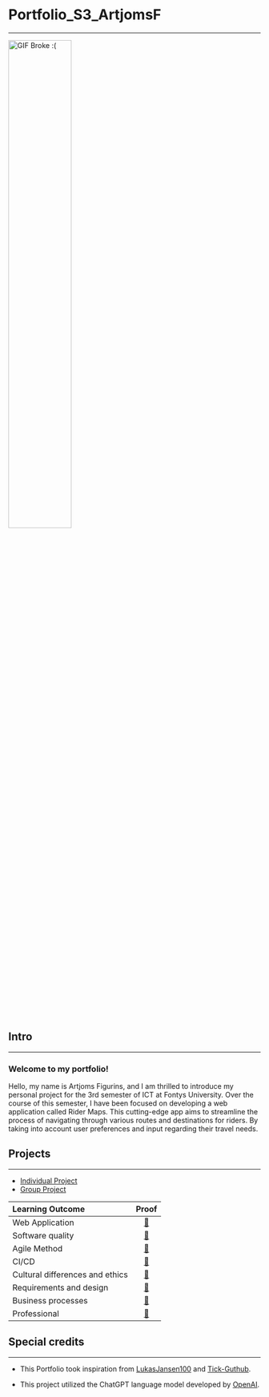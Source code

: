 # Portfolio_S3_ArtjomsF
***
<img src="https://github.com/Otrigos/Portfolio_S3_ArtjomsF/assets/92020227/9c70526e-55dc-41b0-a36f-83d1f461b088" alt="GIF Broke :(" width="50%" height="50%" />

## Intro
***
### Welcome to my portfolio! 
Hello, my name is Artjoms Figurins, and I am thrilled to introduce my personal project for the 3rd semester of ICT at Fontys University. Over the course of this semester, I have been focused on developing a web application called Rider Maps. This cutting-edge app aims to streamline the process of navigating through various routes and destinations for riders. By taking into account user preferences and input regarding their travel needs.

## Projects
***
- [Individual Project](https://github.com/Dpils-s)
- [Group Project](https://github.com/Null-Not-Found)


| Learning Outcome | Proof |
|:-----------------|:-----:|
|Web Application| [🔗](https://github.com/Otrigos/Portfolio_S3_ArtjomsF/blob/main/proof/web-application.md)
|Software quality| [🔗](https://github.com/Otrigos/Portfolio_S3_ArtjomsF/blob/main/proof/software-quality.md)
|Agile Method| [🔗](https://github.com/Otrigos/Portfolio_S3_ArtjomsF/blob/main/proof/agile_method.md)
|CI/CD| [🔗](https://github.com/Otrigos/Portfolio_S3_ArtjomsF/blob/main/proof/ci-cd.md)
|Cultural differences and ethics| [🔗](https://github.com/Otrigos/Portfolio_S3_ArtjomsF/blob/main/proof/cultural-differences-and-ethics.md)
|Requirements and design| [🔗](https://github.com/Otrigos/Portfolio_S3_ArtjomsF/blob/main/proof/requirements-and-design.md)
|Business processes| [🔗](https://github.com/Otrigos/Portfolio_S3_ArtjomsF/blob/main/proof/business-process.md)
|Professional| [🔗](https://github.com/Otrigos/Portfolio_S3_ArtjomsF/blob/main/proof/proffesional.md)

## Special credits
***
- This Portfolio took inspiration from [LukasJansen100](https://github.com/LukasJansen100/Portfolio-S3) and [Tick-Guthub](https://github.com/tick-github/tick-documentation).
  
- This project utilized the ChatGPT language model developed by [OpenAI](https://openai.com/).
